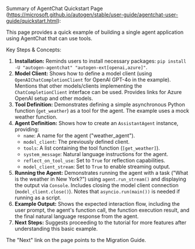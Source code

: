 Summary of AgentChat Quickstart Page (https://microsoft.github.io/autogen/stable/user-guide/agentchat-user-guide/quickstart.html):

This page provides a quick example of building a single agent application using AgentChat that can use tools.

Key Steps & Concepts:
1.  **Installation:** Reminds users to install necessary packages: `pip install -U "autogen-agentchat" "autogen-ext[openai,azure]"`.
2.  **Model Client:** Shows how to define a model client (using `OpenAIChatCompletionClient` for OpenAI GPT-4o in the example). Mentions that other models/clients implementing the `ChatCompletionClient` interface can be used. Provides links for Azure OpenAI setup and other models.
3.  **Tool Definition:** Demonstrates defining a simple asynchronous Python function (`get_weather`) as a tool for the agent. The example uses a mock weather function.
4.  **Agent Definition:** Shows how to create an `AssistantAgent` instance, providing:
    *   `name`: A name for the agent ("weather_agent").
    *   `model_client`: The previously defined client.
    *   `tools`: A list containing the tool function (`[get_weather]`).
    *   `system_message`: Natural language instructions for the agent.
    *   `reflect_on_tool_use`: Set to `True` for reflection capabilities.
    *   `model_client_stream`: Set to `True` to enable streaming output.
5.  **Running the Agent:** Demonstrates running the agent with a task ("What is the weather in New York?") using `agent.run_stream()` and displaying the output via `Console`. Includes closing the model client connection (`model_client.close()`). Notes that `asyncio.run(main())` is needed if running as a script.
6.  **Example Output:** Shows the expected interaction flow, including the user prompt, the agent's function call, the function execution result, and the final natural language response from the agent.
7.  **Next Steps:** Suggests proceeding to the tutorial for more features after understanding this basic example.

The "Next" link on the page points to the Migration Guide.
